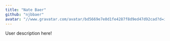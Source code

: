```yaml
---
title: "Nate Baer"
github: "njbbaer"
avatar: "//www.gravatar.com/avatar/bd5669e7e0d1fe4287f8d9ed47d92cad?d=identicon"
---
```


User description here!
